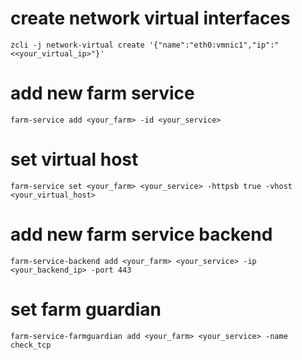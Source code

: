 # create network virtual interfaces
    zcli -j network-virtual create '{"name":"eth0:vmnic1","ip":"<<your_virtual_ip>"}'
# add new farm service
    farm-service add <your_farm> -id <your_service>
# set virtual host
    farm-service set <your_farm> <your_service> -httpsb true -vhost <your_virtual_host>
# add new farm service backend
    farm-service-backend add <your_farm> <your_service> -ip <your_backend_ip> -port 443
# set farm guardian    
    farm-service-farmguardian add <your_farm> <your_service> -name check_tcp
